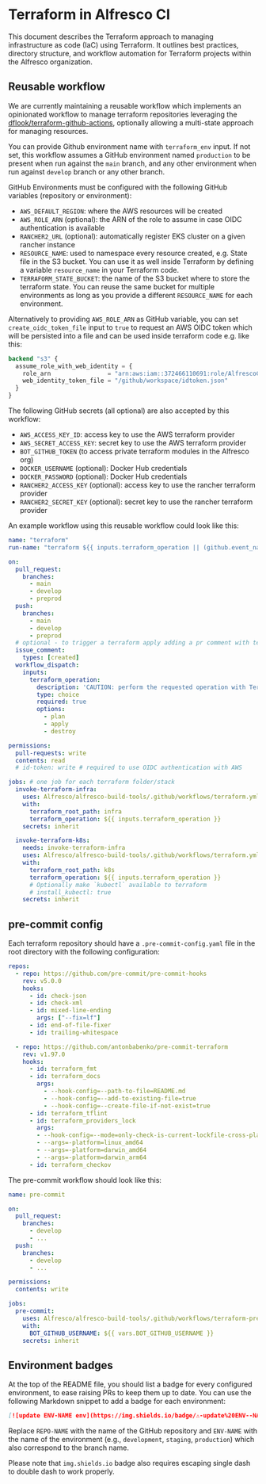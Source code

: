 # Terraform in Alfresco CI

This document describes the Terraform approach to managing infrastructure as
code (IaC) using Terraform. It outlines best practices, directory structure, and
workflow automation for Terraform projects within the Alfresco organization.

## Reusable workflow

We are currently maintaining a reusable workflow which implements an opinionated
workflow to manage terraform repositories leveraging the
[dflook/terraform-github-actions](https://github.com/dflook/terraform-github-actions),
optionally allowing a multi-state approach for managing resources.

You can provide Github environment name with `terraform_env` input. If not set,
this workflow assumes a GitHub environment named `production` to be present when
run against the `main` branch, and any other environment when run against
`develop` branch or any other branch.

GitHub Environments must be configured with the following GitHub variables
(repository or environment):

- `AWS_DEFAULT_REGION`: where the AWS resources will be created
- `AWS_ROLE_ARN` (optional): the ARN of the role to assume in case OIDC
  authentication is available
- `RANCHER2_URL` (optional): automatically register EKS cluster on a given rancher
  instance
- `RESOURCE_NAME`: used to namespace every resource created, e.g. State file in
  the S3 bucket. You can use it as well inside Terraform by defining a variable
  `resource_name` in your Terraform code.
- `TERRAFORM_STATE_BUCKET`: the name of the S3 bucket where to store the terraform
  state. You can reuse the same bucket for multiple environments as long as you
  provide a different `RESOURCE_NAME` for each environment.

Alternatively to providing `AWS_ROLE_ARN` as GitHub variable, you can set
`create_oidc_token_file` input to `true` to request an AWS OIDC token which will
be persisted into a file and can be used inside terraform code e.g. like this:

```tf
backend "s3" {
  assume_role_with_web_identity = {
    role_arn                = "arn:aws:iam::372466110691:role/AlfrescoCI/alfresco-common-resources-deploy"
    web_identity_token_file = "/github/workspace/idtoken.json"
  }
}
```

The following GitHub secrets (all optional) are also accepted by this workflow:

- `AWS_ACCESS_KEY_ID`: access key to use the AWS terraform provider
- `AWS_SECRET_ACCESS_KEY`: secret key to use the AWS terraform provider
- `BOT_GITHUB_TOKEN` (to access private terraform modules in the Alfresco org)
- `DOCKER_USERNAME` (optional): Docker Hub credentials
- `DOCKER_PASSWORD` (optional): Docker Hub credentials
- `RANCHER2_ACCESS_KEY` (optional): access key to use the rancher terraform
  provider
- `RANCHER2_SECRET_KEY` (optional): secret key to use the rancher terraform
  provider

An example workflow using this reusable workflow could look like this:

```yaml
name: "terraform"
run-name: "terraform ${{ inputs.terraform_operation || (github.event_name == 'issue_comment' && 'apply') || ((github.event_name == 'pull_request' || github.event_name == 'pull_request_review') && 'plan' || 'apply') }} on ${{ github.event_name == 'issue_comment' && 'pr comment' || github.base_ref || github.ref_name }}"

on:
  pull_request:
    branches:
      - main
      - develop
      - preprod
  push:
    branches:
      - main
      - develop
      - preprod
  # optional - to trigger a terraform apply adding a pr comment with text 'terraform apply'
  issue_comment:
    types: [created]
  workflow_dispatch:
    inputs:
      terraform_operation:
        description: 'CAUTION: perform the requested operation with Terraform on the selected branch'
        type: choice
        required: true
        options:
          - plan
          - apply
          - destroy

permissions:
  pull-requests: write
  contents: read
  # id-token: write # required to use OIDC authentication with AWS

jobs: # one job for each terraform folder/stack
  invoke-terraform-infra:
    uses: Alfresco/alfresco-build-tools/.github/workflows/terraform.yml@v8.32.0
    with:
      terraform_root_path: infra
      terraform_operation: ${{ inputs.terraform_operation }}
    secrets: inherit

  invoke-terraform-k8s:
    needs: invoke-terraform-infra
    uses: Alfresco/alfresco-build-tools/.github/workflows/terraform.yml@v8.32.0
    with:
      terraform_root_path: k8s
      terraform_operation: ${{ inputs.terraform_operation }}
      # Optionally make `kubectl` available to terraform
      # install_kubectl: true
    secrets: inherit
```

## pre-commit config

Each terraform repository should have a `.pre-commit-config.yaml` file in the
root directory with the following configuration:

```yaml
repos:
  - repo: https://github.com/pre-commit/pre-commit-hooks
    rev: v5.0.0
    hooks:
      - id: check-json
      - id: check-xml
      - id: mixed-line-ending
        args: ["--fix=lf"]
      - id: end-of-file-fixer
      - id: trailing-whitespace

  - repo: https://github.com/antonbabenko/pre-commit-terraform
    rev: v1.97.0
    hooks:
      - id: terraform_fmt
      - id: terraform_docs
        args:
          - --hook-config=--path-to-file=README.md
          - --hook-config=--add-to-existing-file=true
          - --hook-config=--create-file-if-not-exist=true
      - id: terraform_tflint
      - id: terraform_providers_lock
        args:
        - --hook-config=--mode=only-check-is-current-lockfile-cross-platform
        - --args=-platform=linux_amd64
        - --args=-platform=darwin_amd64
        - --args=-platform=darwin_arm64
      - id: terraform_checkov
```

The pre-commit workflow should look like this:

```yaml
name: pre-commit

on:
  pull_request:
    branches:
      - develop
      - ...
  push:
    branches:
      - develop
      - ...

permissions:
  contents: write

jobs:
  pre-commit:
    uses: Alfresco/alfresco-build-tools/.github/workflows/terraform-pre-commit.yml@v8.32.0
    with:
      BOT_GITHUB_USERNAME: ${{ vars.BOT_GITHUB_USERNAME }}
    secrets: inherit
```

## Environment badges

At the top of the README file, you should list a badge for every configured environment, to ease raising PRs to keep them up to date. You can use the following Markdown snippet to add a badge for each environment:

```markdown
[![update ENV-NAME env](https://img.shields.io/badge/⚠️-update%20ENV--NAME%20env-blue)](https://github.com/Alfresco/REPO-NAME/compare/ENV-NAME...develop?expand=1&title=Update%20ENV-NAME%20env)
```

Replace `REPO-NAME` with the name of the GitHub repository and `ENV-NAME` with
the name of the environment (e.g., `development`, `staging`, `production`) which
also correspond to the branch name.

Please note that `img.shields.io` badge also requires escaping single dash to
double dash to work properly.
